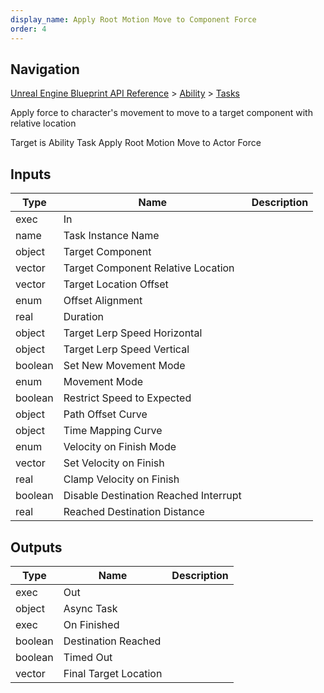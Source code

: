 ```yaml
---
display_name: Apply Root Motion Move to Component Force
order: 4
---
```

## Navigation

[Unreal Engine Blueprint API Reference](https://dev.epicgames.com/documentation/en-us/unreal-engine/BlueprintAPI) > [Ability](https://dev.epicgames.com/documentation/en-us/unreal-engine/BlueprintAPI/Ability) > [Tasks](https://dev.epicgames.com/documentation/en-us/unreal-engine/BlueprintAPI/Ability/Tasks)

Apply force to character's movement to move to a target component with relative location

Target is Ability Task Apply Root Motion Move to Actor Force

## Inputs

| Type | Name | Description |
| --- | --- | --- |
| exec | In |  |
| name | Task Instance Name |  |
| object | Target Component |  |
| vector | Target Component Relative Location |  |
| vector | Target Location Offset |  |
| enum | Offset Alignment |  |
| real | Duration |  |
| object | Target Lerp Speed Horizontal |  |
| object | Target Lerp Speed Vertical |  |
| boolean | Set New Movement Mode |  |
| enum | Movement Mode |  |
| boolean | Restrict Speed to Expected |  |
| object | Path Offset Curve |  |
| object | Time Mapping Curve |  |
| enum | Velocity on Finish Mode |  |
| vector | Set Velocity on Finish |  |
| real | Clamp Velocity on Finish |  |
| boolean | Disable Destination Reached Interrupt |  |
| real | Reached Destination Distance |  |

## Outputs

| Type | Name | Description |
| --- | --- | --- |
| exec | Out |  |
| object | Async Task |  |
| exec | On Finished |  |
| boolean | Destination Reached |  |
| boolean | Timed Out |  |
| vector | Final Target Location |  |
